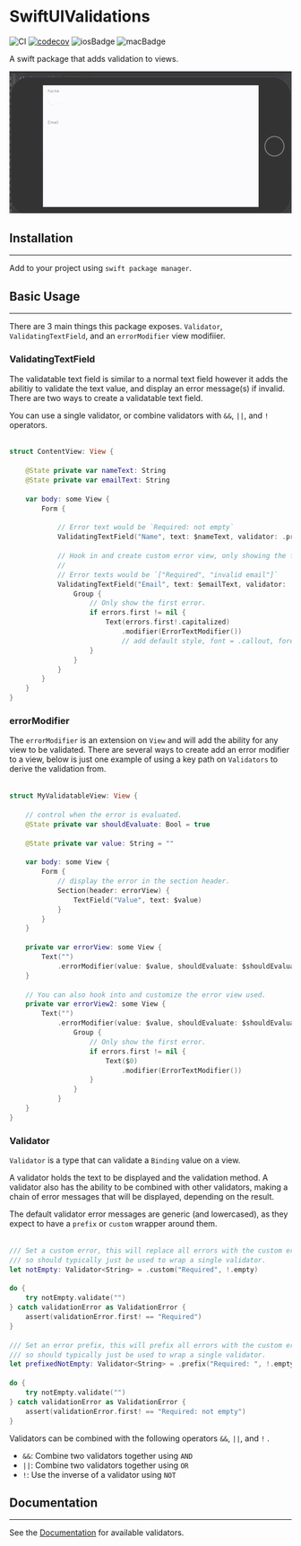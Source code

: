 # SwiftUIValidations

![CI](https://github.com/m-housh/SwiftUIValidations/workflows/CI/badge.svg)
[![codecov](https://codecov.io/gh/m-housh/SwiftUIValidations/branch/master/graph/badge.svg)](https://codecov.io/gh/m-housh/SwiftUIValidations)
![iosBadge](https://img.shields.io/badge/iOS-%3E%3D%2013-orange)
![macBadge](https://img.shields.io/badge/macOS-%3E%3D%2010.15-blue)

A swift package that adds validation to views.


![example](.github/Example-1.gif)

## Installation
-------------------------
Add to your project using `swift package manager`.

## Basic Usage
--------------------------

There are 3 main things this package exposes. `Validator`, `ValidatingTextField`, and an `errorModifier` view modifiier.

### ValidatingTextField

The validatable text field is similar to a normal text field however it adds the abilitiy to validate the text value, and display an error message(s) if invalid.  There are two ways to create a validatable text field.

You can use a single validator, or combine validators with `&&`, `||`, and `!` operators.

``` swift
    
struct ContentView: View {
    
    @State private var nameText: String
    @State private var emailText: String
    
    var body: some View {
        Form {
        
            // Error text would be `Required: not empty`
            ValidatingTextField("Name", text: $nameText, validator: .prefix("Required: ", !.empty && .count(5...)))
            
            // Hook in and create custom error view, only showing the first error.
            //
            // Error texts would be `["Required", "invalid email"]`
            ValidatingTextField("Email", text: $emailText, validator: .custom("Required", !.empty) && .email) { errors in 
                Group {
                    // Only show the first error.
                    if errors.first != nil {
                        Text(errors.first!.capitalized)
                            .modifier(ErrorTextModifier()) 
                            // add default style, font = .callout, foregroundColor = .red
                    }
                }
            }
        }
    }
}
```

### errorModifier

The `errorModifier` is an extension on `View` and will add the ability for any view to be validated.  There are several ways to create add an error modifier to a view, below is just one example of using a key path on `Validators` to derive the validation from.

```swift

struct MyValidatableView: View {

    // control when the error is evaluated.
    @State private var shouldEvaluate: Bool = true
    
    @State private var value: String = ""
    
    var body: some View {
        Form {
            // display the error in the section header.
            Section(header: errorView) {
                TextField("Value", text: $value)
            }
        }
    }
    
    private var errorView: some View {
        Text("")
            .errorModifier(value: $value, shouldEvaluate: $shouldEvaluate, validator: !.empty)
    }
    
    // You can also hook into and customize the error view used.
    private var errorView2: some View {
        Text("")
            .errorModifier(value: $value, shouldEvaluate: $shouldEvaluate, validator: !.empty) { errors in  
                Group {
                    // Only show the first error.
                    if errors.first != nil {
                        Text($0)
                            .modifier(ErrorTextModifier())
                    }
                }
            }
    }
}

```

### Validator

`Validator` is a type that can validate a `Binding` value on a view.  

A validator holds the text to be displayed and the validation method.  A validator also has the ability to be combined with other validators, making a chain of error messages that will be displayed, depending on the result.

The default validator error messages are generic (and lowercased), as they expect to have a `prefix` or `custom` wrapper around
them.

``` swift

/// Set a custom error, this will replace all errors with the custom error,
/// so should typically just be used to wrap a single validator.
let notEmpty: Validator<String> = .custom("Required", !.empty)

do {
    try notEmpty.validate("")
} catch validationError as ValidationError {
    assert(validationError.first! == "Required")
}

/// Set an error prefix, this will prefix all errors with the custom error prefix,
/// so should typically just be used to wrap a single validator.
let prefixedNotEmpty: Validator<String> = .prefix("Required: ", !.empty)

do {
    try notEmpty.validate("")
} catch validationError as ValidationError {
    assert(validationError.first! == "Required: not empty")
}

```

Validators can be combined with the following operators `&&`, `||`, and `!` .

-   `&&`:  Combine two validators together using `AND`
-   `||`:  Combine two validators together using `OR`
-   `!`:  Use the inverse of a validator using `NOT`

## Documentation
-------------------------------

See the [Documentation](https://m-housh.github.io/SwiftUIValidations) for available validators.
